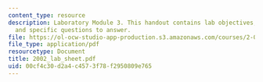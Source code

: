 ```yaml
---
content_type: resource
description: Laboratory Module 3. This handout contains lab objectives, notes, tasks,
  and specific questions to answer.
file: https://ol-ocw-studio-app-production.s3.amazonaws.com/courses/2-002-mechanics-and-materials-ii-spring-2004/00cf4c30d2a4c4573f78f2950809e765_2002_lab_sheet.pdf
file_type: application/pdf
resourcetype: Document
title: 2002_lab_sheet.pdf
uid: 00cf4c30-d2a4-c457-3f78-f2950809e765
---
```

